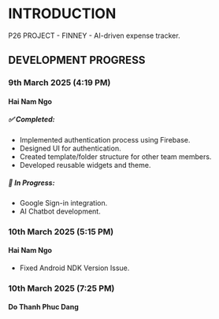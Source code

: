 # INTRODUCTION

P26 PROJECT - FINNEY - AI-driven expense tracker.

## DEVELOPMENT PROGRESS
### 9th March 2025 (4:19 PM) 

#### Hai Nam Ngo
##### ✅ Completed:
- Implemented authentication process using Firebase.
- Designed UI for authentication.
- Created template/folder structure for other team members.
- Developed reusable widgets and theme.

##### 🚧 In Progress:
- Google Sign-in integration.
- AI Chatbot development.

### 10th March 2025 (5:15 PM) 
#### Hai Nam Ngo
- Fixed Android NDK Version Issue.


### 10th March 2025 (7:25 PM)
#### Do Thanh Phuc Dang